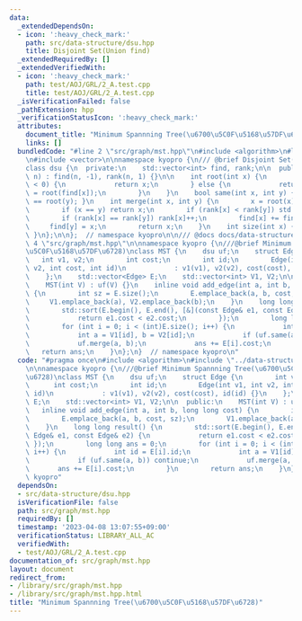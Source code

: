 ```yaml
---
data:
  _extendedDependsOn:
  - icon: ':heavy_check_mark:'
    path: src/data-structure/dsu.hpp
    title: Disjoint Set(Union find)
  _extendedRequiredBy: []
  _extendedVerifiedWith:
  - icon: ':heavy_check_mark:'
    path: test/AOJ/GRL/2_A.test.cpp
    title: test/AOJ/GRL/2_A.test.cpp
  _isVerificationFailed: false
  _pathExtension: hpp
  _verificationStatusIcon: ':heavy_check_mark:'
  attributes:
    document_title: "Minimum Spannning Tree(\u6700\u5C0F\u5168\u57DF\u6728)"
    links: []
  bundledCode: "#line 2 \"src/graph/mst.hpp\"\n#include <algorithm>\n#line 2 \"src/data-structure/dsu.hpp\"\
    \n#include <vector>\n\nnamespace kyopro {\n/// @brief Disjoint Set(Union find)\n\
    class dsu {\n  private:\n    std::vector<int> find, rank;\n\n  public:\n    dsu(int\
    \ n) : find(n, -1), rank(n, 1) {}\n\n    int root(int x) {\n        if (find[x]\
    \ < 0) {\n            return x;\n        } else {\n            return find[x]\
    \ = root(find[x]);\n        }\n    }\n    bool same(int x, int y) { return root(x)\
    \ == root(y); }\n    int merge(int x, int y) {\n        x = root(x), y = root(y);\n\
    \        if (x == y) return x;\n        if (rank[x] < rank[y]) std::swap(x, y);\n\
    \        if (rank[x] == rank[y]) rank[x]++;\n        find[x] += find[y];\n   \
    \     find[y] = x;\n        return x;\n    }\n    int size(int x) { return -find[root(x)];\
    \ }\n};\n\n};  // namespace kyopro\n\n/// @docs docs/data-structure/dsu.md\n#line\
    \ 4 \"src/graph/mst.hpp\"\n\nnamespace kyopro {\n///@brief Minimum Spannning Tree(\u6700\
    \u5C0F\u5168\u57DF\u6728)\nclass MST {\n    dsu uf;\n    struct Edge {\n     \
    \   int v1, v2;\n        int cost;\n        int id;\n        Edge(int v1, int\
    \ v2, int cost, int id)\n            : v1(v1), v2(v2), cost(cost), id(id) {}\n\
    \    };\n    std::vector<Edge> E;\n    std::vector<int> V1, V2;\n\n  public:\n\
    \    MST(int V) : uf(V) {}\n    inline void add_edge(int a, int b, long long cost)\
    \ {\n        int sz = E.size();\n        E.emplace_back(a, b, cost, sz);\n   \
    \     V1.emplace_back(a), V2.emplace_back(b);\n    }\n    long long result() {\n\
    \        std::sort(E.begin(), E.end(), [&](const Edge& e1, const Edge& e2) {\n\
    \            return e1.cost < e2.cost;\n        });\n        long long ans = 0;\n\
    \        for (int i = 0; i < (int)E.size(); i++) {\n            int id = E[i].id;\n\
    \            int a = V1[id], b = V2[id];\n            if (uf.same(a, b)) continue;\n\
    \            uf.merge(a, b);\n            ans += E[i].cost;\n        }\n     \
    \   return ans;\n    }\n};\n}  // namespace kyopro\n"
  code: "#pragma once\n#include <algorithm>\n#include \"../data-structure/dsu.hpp\"\
    \n\nnamespace kyopro {\n///@brief Minimum Spannning Tree(\u6700\u5C0F\u5168\u57DF\
    \u6728)\nclass MST {\n    dsu uf;\n    struct Edge {\n        int v1, v2;\n  \
    \      int cost;\n        int id;\n        Edge(int v1, int v2, int cost, int\
    \ id)\n            : v1(v1), v2(v2), cost(cost), id(id) {}\n    };\n    std::vector<Edge>\
    \ E;\n    std::vector<int> V1, V2;\n\n  public:\n    MST(int V) : uf(V) {}\n \
    \   inline void add_edge(int a, int b, long long cost) {\n        int sz = E.size();\n\
    \        E.emplace_back(a, b, cost, sz);\n        V1.emplace_back(a), V2.emplace_back(b);\n\
    \    }\n    long long result() {\n        std::sort(E.begin(), E.end(), [&](const\
    \ Edge& e1, const Edge& e2) {\n            return e1.cost < e2.cost;\n       \
    \ });\n        long long ans = 0;\n        for (int i = 0; i < (int)E.size();\
    \ i++) {\n            int id = E[i].id;\n            int a = V1[id], b = V2[id];\n\
    \            if (uf.same(a, b)) continue;\n            uf.merge(a, b);\n     \
    \       ans += E[i].cost;\n        }\n        return ans;\n    }\n};\n}  // namespace\
    \ kyopro"
  dependsOn:
  - src/data-structure/dsu.hpp
  isVerificationFile: false
  path: src/graph/mst.hpp
  requiredBy: []
  timestamp: '2023-04-08 13:07:55+09:00'
  verificationStatus: LIBRARY_ALL_AC
  verifiedWith:
  - test/AOJ/GRL/2_A.test.cpp
documentation_of: src/graph/mst.hpp
layout: document
redirect_from:
- /library/src/graph/mst.hpp
- /library/src/graph/mst.hpp.html
title: "Minimum Spannning Tree(\u6700\u5C0F\u5168\u57DF\u6728)"
---
```

